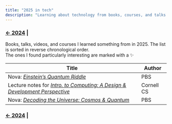 ```yaml
---
title: "2025 in tech"
description: "Learning about technology from books, courses, and talks in 2025"
---
```


### [← 2024](/2024/12/31/learn-2024) |

Books, talks, videos, and courses I learned something from in 2025. The list is sorted in reverse chronological order.\
The ones I found particularly interesting are marked with a ✨

| Title | Author |
| --- | --- | 
| Nova: [*Einstein’s Quantum Riddle*](https://www.pbs.org/video/einsteins-quantum-riddle-ykvwhm/) | PBS <!-- 2/4/2025 --> | 
| Lecture notes for [*Intro. to Computing: A Design & Development Perspective*](https://www.cs.cornell.edu/courses/cs1110/2024fa/)  | Cornell CS <!-- 2/4/2025 --> | 
| Nova: [*Decoding the Universe: Cosmos & Quantum*](https://www.pbs.org/wgbh/nova/series/decoding-the-universe/) | PBS <!-- 2/3/2025 --> | 

### [← 2024](/2024/12/31/learn-2024) |
